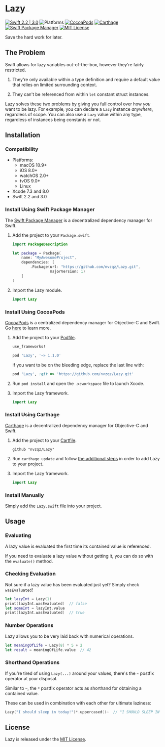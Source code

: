 # Lazy

[![Swift 2.2 | 3.0](https://img.shields.io/badge/swift-2.2%20%7C%203.0-orange.svg)](https://developer.apple.com/swift/)
![Platforms](https://img.shields.io/badge/platform-ios%20%7C%20macos%20%7C%20watchos%20%7C%20tvos%20%7C%20linux-lightgrey.svg)
[![CocoaPods](https://img.shields.io/cocoapods/v/Lazy.svg)](https://cocoapods.org/pods/Lazy)
[![Carthage](https://img.shields.io/badge/Carthage-compatible-4BC51D.svg?style=flat)](https://github.com/Carthage/Carthage)
[![Swift Package Manager](https://img.shields.io/badge/SPM-compatible-orange.svg)](https://swift.org/package-manager/)
[![MIT License](https://img.shields.io/badge/license-MIT-000000.svg)](https://opensource.org/licenses/MIT)

Save the hard work for later.

## The Problem

Swift allows for lazy variables out-of-the-box, however they're fairly restricted.

1. They're only available within a type definition and require a default value
that relies on limited surrounding context.

2. They can't be referenced from within `let` constant struct instances.

Lazy solves these two problems by giving you full control over how *you* want to
be lazy. For example, you can declare a `Lazy` instance *anywhere*, regardless
of scope. You can also use a `Lazy` value within any type, regardless of
instances being constants or not.

## Installation

### Compatibility

- Platforms:
    - macOS 10.9+
    - iOS 8.0+
    - watchOS 2.0+
    - tvOS 9.0+
    - Linux
- Xcode 7.3 and 8.0
- Swift 2.2 and 3.0

### Install Using Swift Package Manager
The [Swift Package Manager](https://swift.org/package-manager/) is a
decentralized dependency manager for Swift.

1. Add the project to your `Package.swift`.

    ```swift
    import PackageDescription

    let package = Package(
        name: "MyAwesomeProject",
        dependencies: [
            .Package(url: "https://github.com/nvzqz/Lazy.git",
                     majorVersion: 1)
        ]
    )
    ```

2. Import the Lazy module.

    ```swift
    import Lazy
    ```

### Install Using CocoaPods
[CocoaPods](https://cocoapods.org/) is a centralized dependency manager for
Objective-C and Swift. Go [here](https://guides.cocoapods.org/using/index.html)
to learn more.

1. Add the project to your [Podfile](https://guides.cocoapods.org/using/the-podfile.html).

    ```ruby
    use_frameworks!

    pod 'Lazy', '~> 1.1.0'
    ```

    If you want to be on the bleeding edge, replace the last line with:

    ```ruby
    pod 'Lazy', :git => 'https://github.com/nvzqz/Lazy.git'
    ```

2. Run `pod install` and open the `.xcworkspace` file to launch Xcode.

3. Import the Lazy framework.

    ```swift
    import Lazy
    ```

### Install Using Carthage
[Carthage](https://github.com/Carthage/Carthage) is a decentralized dependency
manager for Objective-C and Swift.

1. Add the project to your [Cartfile](https://github.com/Carthage/Carthage/blob/master/Documentation/Artifacts.md#cartfile).

    ```
    github "nvzqz/Lazy"
    ```

2. Run `carthage update` and follow [the additional steps](https://github.com/Carthage/Carthage#getting-started)
   in order to add Lazy to your project.

3. Import the Lazy framework.

    ```swift
    import Lazy
    ```

### Install Manually

Simply add the `Lazy.swift` file into your project.

## Usage

### Evaluating

A lazy value is evaluated the first time its contained value is referenced.

If you need to evaluate a lazy value without getting it, you can do so with the
`evaluate()` method.

### Checking Evaluation

Not sure if a lazy value has been evaluated just yet? Simply check `wasEvaluated`!

```swift
let lazyInt = Lazy(1)
print(lazyInt.wasEvaluated)  // false
let someInt = lazyInt.value
print(lazyInt.wasEvaluated)  // true
```

### Number Operations

Lazy allows you to be very laid back with numerical operations.

```swift
let meaningOfLife = Lazy(8) * 5 + 2
let result = meaningOfLife.value  // 42
```

### Shorthand Operations

If you're tired of using `Lazy(...)` around your values, there's the `~` postfix
operator at your disposal.

Similar to `~`, the `*` postfix operator acts as shorthand for obtaining a
contained value.

These can be used in combination with each other for ultimate laziness:

```swift
Lazy("I should sleep in today!")*.uppercased()~  // "I SHOULD SLEEP IN TODAY!"
```

## License

Lazy is released under the [MIT License](https://opensource.org/licenses/MIT).

